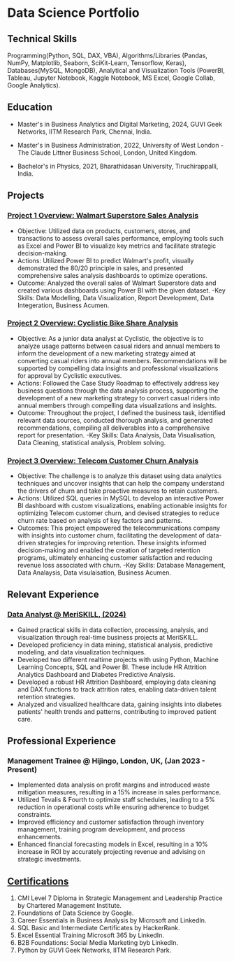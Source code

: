 # Data Science Portfolio

## Technical Skills

Programming(Python, SQL, DAX, VBA), Algorithms/Libraries (Pandas, NumPy, Matplotlib, Seaborn, SciKit-Learn, Tensorflow, Keras), Databases(MySQL, MongoDB), Analytical and Visualization Tools (PowerBI, Tableau, Jupyter Notebook, Kaggle Notebook, MS Excel, Google Collab, Google Analytics).

## Education

- Master's in Business Analytics and Digital Marketing, 2024, GUVI Geek Networks, IITM Research Park, Chennai, India.

- Master's in Business Administration, 2022, University of West London - The Claude Littner Business School, London, United Kingdom.

- Bachelor's in Physics, 2021, Bharathidasan University, Tiruchirappalli, India.

## Projects
### [Project 1 Overview: Walmart Superstore Sales Analysis](https://github.com/Beingcharles/Capstone-1)

* Objective: Utilized data on products, customers, stores, and transactions to assess overall sales performance, employing tools such as Excel and Power BI to visualize key metrics and facilitate strategic decision-making.
* Actions: Utilized Power BI to predict Walmart's profit, visually demonstrated the 80/20 principle in sales, and presented comprehensive sales analysis dashboards to optimize operations.
* Outcome: Analyzed the overall sales of Walmart Superstore data and created various dashboards using Power BI with the given dataset.
-Key Skills: Data Modelling, Data Visualization, Report Development, Data Integeration, Business Acumen.

### [Project 2 Overview: Cyclistic Bike Share Analysis](https://github.com/Beingcharles/Capstone-2)

* Objective: As a junior data analyst at Cyclistic, the objective is to analyze usage patterns between casual riders and annual members to inform the development of a new marketing strategy aimed at converting casual riders into annual members. Recommendations will be supported by compelling data insights and professional visualizations for approval by Cyclistic executives. 
* Actions: Followed the Case Study Roadmap to effectively address key business questions through the data analysis process, supporting the development of a new marketing strategy to convert casual riders into annual members through compelling data visualizations and insights. 
* Outcome: Throughout the project, I defined the business task, identified relevant data sources, conducted thorough analysis, and generated recommendations, compiling all deliverables into a comprehensive report for presentation.
-Key Skills: Data Analysis, Data Visualisation, Data Cleaning, statistical analysis, Problem solving.

### [Project 3 Overview: Telecom Customer Churn Analysis](https://github.com/Beingcharles/Guvi-Final-Capstone---Customer-Churn-Retention-Analysis)

* Objective: The challenge is to analyze this dataset using data analytics techniques and uncover insights that can help the company understand the drivers of churn and take proactive measures to retain customers.
* Actions: Utilized SQL queries in MySQL to develop an interactive Power BI dashboard with custom visualizations, enabling actionable insights for optimizing Telecom customer churn, and devised strategies to reduce churn rate based on analysis of key factors and patterns.
* Outcomes: This project empowered the telecommunications company with insights into customer churn, facilitating the development of data-driven strategies for improving retention. These insights informed decision-making and enabled the creation of targeted retention programs, ultimately enhancing customer satisfaction and reducing revenue loss associated with churn.
-Key Skills: Database Management, Data Analaysis, Data visulaisation, Business Acumen.

## Relevant Experience
### [Data Analyst @ MeriSKILL, (2024)](https://www.linkedin.com/posts/charles-4b527122b_certificate-of-completion-activity-7167872604396064768-X6jb?utm_source=share&utm_medium=member_desktop)

* Gained practical skills in data collection, processing, analysis, and visualization through real-time business projects at MeriSKILL.
* Developed proficiency in data mining, statistical analysis, predictive modeling, and data visualization techniques.
* Developed two different realtime projects with using Python, Machine Learning Concepts, SQL and Power BI. These include HR Attrition Analytics Dashboard and Diabetes Predictive Analysis.
* Developed a robust HR Attrition Dashboard, employing data cleaning and DAX functions to track attrition rates, enabling data-driven talent retention strategies.
* Analyzed and visualized healthcare data, gaining insights into diabetes patients' health trends and patterns, contributing to improved patient care.
 

## Professional Experience
### Management Trainee @ Hijingo, London, UK, (Jan 2023 - Present)

* Implemented data analysis on profit margins and introduced waste mitigation measures, resulting in a 15% increase in sales performance.
* Utilized Tevalis & Fourth to optimize staff schedules, leading to a 5% reduction in operational costs while ensuring adherence to budget constraints.
* Improved efficiency and customer satisfaction through inventory management, training program development, and process enhancements.
* Enhanced financial forecasting models in Excel, resulting in a 10% increase in ROI by accurately projecting revenue and advising on strategic investments.

## [Certifications](https://www.linkedin.com/in/charles-4b527122b/details/certifications/)

1. CMI Level 7 Diploma in Strategic Management and Leadership Practice by Chartered Management Institute.
2. Foundations of Data Science by Google.
3. Career Essentials in Business Analysis by Microsoft and LinkedIn.
4. SQL Basic and Intermediate Certificates by HackerRank.
5. Excel Essential Training Microsoft 365 by LinkedIn.
6. B2B Foundations: Social Media Marketing byb LinkedIn.
7. Python by GUVI Geek Networks, IITM Research Park.

